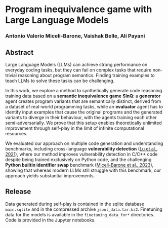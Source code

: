 # Program inequivalence game with Large Language Models

### Antonio Valerio Miceli-Barone, Vaishak Belle, Ali Payani

## Abstract

Large Language Models (LLMs) can achieve strong performance on everyday coding tasks, but they can fail on complex tasks that require non-trivial reasoning about program semantics.
Finding training examples to teach LLMs to solve these tasks can be challenging.

In this work, we explore a method to synthetically generate code reasoning training data based on a **semantic inequivalence game** **SInQ**: a **generator** agent creates program variants that are semantically distinct, derived from a dataset of real-world programming tasks, while an **evaluator** agent has to identify input examples that cause the original programs and the generated variants to diverge in their behaviour, with the agents training each other semi-adversarially. We prove that this setup enables theoretically unlimited improvement through self-play in the limit of infinite computational resources.

We evaluated our approach on multiple code generation and understanding benchmarks, including cross-language **vulnerability detection** ([Lu et al., 2021](https://arxiv.org/abs/2102.04664)), where our method improves vulnerability detection in C/C++ code despite being trained exclusively on Python code, and the challenging **Python builtin identifier swap** benchmark ([Miceli-Barone et al., 2023](https://aclanthology.org/2023.findings-acl.19/)), showing that whereas modern LLMs still struggle with this benchmark, our approach yields substantial improvements.

## Release

Data generated during self-play is contained in the sqlite database `main.sqlite` and in the compressed archive `jsonl_data.tar.bz2`. Finetuning data for the models is available in the `finetuning_data_for*` directories.
Code is provided in the Jupyter notebooks.


